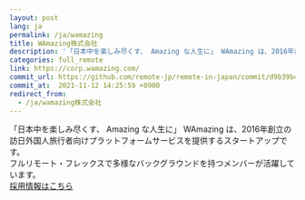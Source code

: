 ```yaml
---
layout: post
lang: ja
permalink: /ja/wamazing
title: WAmazing株式会社
description: '「日本中を楽しみ尽くす、 Amazing な人生に」 WAmazing は、2016年創立の訪日外国人旅行者向けプラットフォームサービスを提供するスタートアップです。 フルリモート・フレックスで多様なバックグラウンドを持つメンバーが活躍しています。 採用情報はこちら'
categories: full_remote
link: https://corp.wamazing.com/
commit_url: https://github.com/remote-jp/remote-in-japan/commit/d9b39b4e26a8528099daf7933a92f95cb5fc31e8
commit_at:  2021-11-12 14:25:59 +0900
redirect_from:
  - /ja/wamazing株式会社
---
```


<p>「日本中を楽しみ尽くす、 Amazing な人生に」 WAmazing は、2016年創立の訪日外国人旅行者向けプラットフォームサービスを提供するスタートアップです。<br />フルリモート・フレックスで多様なバックグラウンドを持つメンバーが活躍しています。<br /><a href="https://corp.wamazing.com/recruit">採用情報はこちら</a></p>
